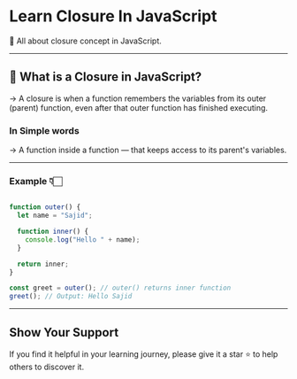 # Learn Closure In JavaScript 
🌟 All about closure concept in JavaScript.

---

## 🧠 What is a Closure in JavaScript?

-> A closure is when a function remembers the variables from its outer (parent) function, even after that outer function has finished executing. 

### In Simple words
-> A function inside a function — that keeps access to its parent's variables.

---

### Example 👇🏻

```js 

function outer() {
  let name = "Sajid";

  function inner() {
    console.log("Hello " + name);
  }

  return inner;
}

const greet = outer(); // outer() returns inner function
greet(); // Output: Hello Sajid

```

---

## Show Your Support

If you find it helpful in your learning journey, please give it a star ⭐ to help others to discover it.

